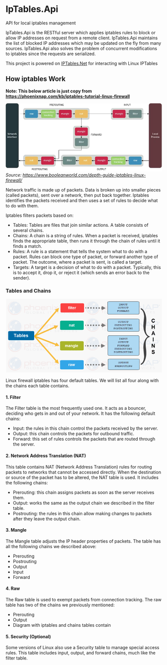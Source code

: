 # IpTables.Api
API for local iptables management

IpTables.Api is the RESTful server which applies iptables rules to block or allow IP addresses on request from a remote client.
IpTables.Api maintains the list of blocked IP addresses which may be updated on the fly from many sources.
IpTables.Api also solves the problem of concurrent modifications to iptables since the requests are serialized.

This project is powered on [IPTables.Net](https://github.com/splitice/IPTables.Net) for interacting with Linux IPTables

## How iptables Work

**Note: This below article is just copy from https://phoenixnap.com/kb/iptables-tutorial-linux-firewall**

![IpTablesFlow](Document/IpTablesWorkFlow.webp "IpTables Work Flow")
*Source: https://www.booleanworld.com/depth-guide-iptables-linux-firewall/*

Network traffic is made up of packets. Data is broken up into smaller pieces (called packets), sent over a network, then put back together. Iptables identifies the packets received and then uses a set of rules to decide what to do with them.

Iptables filters packets based on:

* Tables: Tables are files that join similar actions. A table consists of several chains.
* Chains: A chain is a string of rules. When a packet is received, iptables finds the appropriate table, then runs it through the chain of rules until it finds a match.
* Rules: A rule is a statement that tells the system what to do with a packet. Rules can block one type of packet, or forward another type of packet. The outcome, where a packet is sent, is called a target.
* Targets: A target is a decision of what to do with a packet. Typically, this is to accept it, drop it, or reject it (which sends an error back to the sender).

### Tables and Chains

![diagram](Document/iptables-diagram.png "IpTables Tables and Chain")

Linux firewall iptables has four default tables. We will list all four along with the chains each table contains.

#### 1. Filter

The Filter table is the most frequently used one. It acts as a bouncer, deciding who gets in and out of your network. It has the following default chains:

* Input: the rules in this chain control the packets received by the server.
* Output: this chain controls the packets for outbound traffic.
* Forward: this set of rules controls the packets that are routed through the server.
 
#### 2. Network Address Translation (NAT)

This table contains NAT (Network Address Translation) rules for routing packets to networks that cannot be accessed directly. When the destination or source of the packet has to be altered, the NAT table is used. It includes the following chains:

* Prerouting: this chain assigns packets as soon as the server receives them.
* Output: works the same as the output chain we described in the filter table.
* Postrouting: the rules in this chain allow making changes to packets after they leave the output chain.

#### 3. Mangle

The Mangle table adjusts the IP header properties of packets. The table has all the following chains we described above:

* Prerouting
* Postrouting
* Output
* Input
* Forward

#### 4. Raw

The Raw table is used to exempt packets from connection tracking. The raw table has two of the chains we previously mentioned:

* Prerouting
* Output
* Diagram with iptables and chains tables contain

#### 5. Security (Optional)

Some versions of Linux also use a Security table to manage special access rules. This table includes input, output, and forward chains, much like the filter table.
